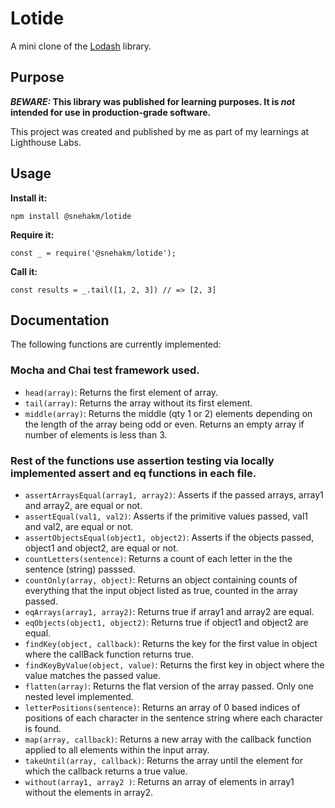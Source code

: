 # Lotide

A mini clone of the [Lodash](https://lodash.com) library.

## Purpose

**_BEWARE:_ This library was published for learning purposes. It is _not_ intended for use in production-grade software.**

This project was created and published by me as part of my learnings at Lighthouse Labs. 

## Usage

**Install it:**

`npm install @snehakm/lotide`

**Require it:**

`const _ = require('@snehakm/lotide');`

**Call it:**

`const results = _.tail([1, 2, 3]) // => [2, 3]`

## Documentation

The following functions are currently implemented:

### Mocha and Chai test framework used.
* `head(array)`: Returns the first element of array.
* `tail(array)`: Returns the array without its first element.
* `middle(array)`: Returns the middle (qty 1 or 2) elements depending on the length of the array being odd or even. Returns an empty array if number of elements is less than 3.

### Rest of the functions use assertion testing via locally implemented assert and eq functions in each file.
* `assertArraysEqual(array1, array2)`: Asserts if the passed arrays, array1 and array2, are equal or not.
* `assertEqual(val1, val2)`: Asserts if the primitive values passed, val1 and val2, are equal or not. 
* `assertObjectsEqual(object1, object2)`: Asserts if the objects passed, object1 and object2, are equal or not.
* `countLetters(sentence)`: Returns a count of each letter in the the sentence (string) passsed.
* `countOnly(array, object)`: Returns an object containing counts of everything that the input object listed as true, counted in the array passed.
* `eqArrays(array1, array2)`: Returns true if array1 and array2 are equal.
* `eqObjects(object1, object2)`: Returns true if object1 and object2 are equal.
* `findKey(object, callback)`:  Returns the key for the first value in object where the callBack function returns true.   
* `findKeyByValue(object, value)`: Returns the first key in object where the value matches the passed value.
* `flatten(array)`: Returns the flat version of the array passed. Only one nested level implemented.
* `letterPositions(sentence)`: Returns an array of 0 based indices of positions of each character in the sentence string where each character is found.
* `map(array, callback)`: Returns a new array with the callback function applied to all elements within the input array.
* `takeUntil(array, callback)`: Returns the array until the element for which the callback returns a true value.
* `without(array1, array2 )`: Returns an array of elements in array1 without the elements in array2.
